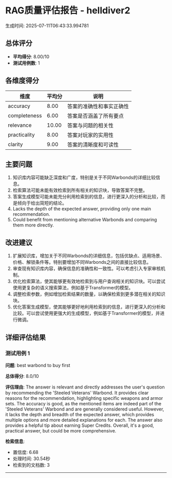 # RAG质量评估报告 - helldiver2

生成时间: 2025-07-11T06:43:33.994781

## 总体评分

- **平均得分**: 8.00/10
- **测试用例数**: 1

## 各维度得分

| 维度 | 平均分 | 说明 |
|------|--------|------|
| accuracy | 8.00 | 答案的准确性和事实正确性 |
| completeness | 6.00 | 答案是否涵盖了所有要点 |
| relevance | 10.00 | 答案与问题的相关性 |
| practicality | 8.00 | 答案对玩家的实用性 |
| clarity | 9.00 | 答案的清晰度和可读性 |

## 主要问题

1. 知识库内容可能缺乏深度和广度，特别是关于不同Warbonds的详细比较信息。
2. 检索算法可能未能有效检索到所有相关的知识块，导致答案不完整。
3. 答案生成模型可能未能充分利用检索到的信息，进行更深入的分析和比较，而是倾向于给出简短的结论。
4. Lacks the depth of the expected answer, providing only one main recommendation.
5. Could benefit from mentioning alternative Warbonds and comparing them more directly.

## 改进建议

1. 扩展知识库，增加关于不同Warbonds的详细信息，包括优缺点、适用场景、价格、解锁条件等。特别要增加不同Warbonds之间的直接比较信息。
2. 审查现有知识库内容，确保信息的准确性和一致性。可以考虑引入专家审核机制。
3. 优化检索算法，使其能够更有效地检索到与用户查询相关的知识块。可以尝试使用更复杂的语义搜索算法，例如基于Transformer的模型。
4. 调整检索参数，例如增加检索结果的数量，以确保检索到更多潜在相关的知识块。
5. 优化答案生成模型，使其能够更好地利用检索到的信息，进行更深入的分析和比较。可以尝试使用更强大的生成模型，例如基于Transformer的模型，并进行微调。

## 详细评估结果


### 测试用例 1

**问题**: best warbond to buy first

**总体得分**: 8.0/10

**评估理由**: The answer is relevant and directly addresses the user's question by recommending the 'Steeled Veterans' Warbond. It provides clear reasons for the recommendation, highlighting specific weapons and armor sets. The accuracy is good, as the mentioned items are indeed part of the 'Steeled Veterans' Warbond and are generally considered useful. However, it lacks the depth and breadth of the expected answer, which provides multiple options and more detailed explanations for each. The answer also provides a helpful tip about earning Super Credits. Overall, it's a good, practical answer, but could be more comprehensive.

**检索信息**:
- 置信度: 6.68
- 处理时间: 30.54秒
- 检索到的文档数: 3

---
